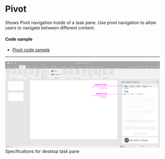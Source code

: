 # Pivot

Shows Pivot navigation inside of a task pane. Use pivot navigation to allow users to navigate between different content. 

#### Code sample
* [Pivot code sample](../templates/navigation/pivot)

***

![Pivot - Specifications for desktop task pane](../assets/markdown-images/Pivot_DesktopTaskPaneCallouts.png)
Specifications for desktop task pane
